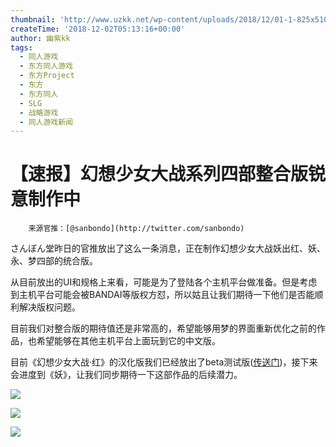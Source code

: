 ```yaml
---
thumbnail: 'http://www.uzkk.net/wp-content/uploads/2018/12/01-1-825x510.png'
createTime: '2018-12-02T05:13:16+00:00'
author: 幽紫kk
tags:
  - 同人游戏
  - 东方同人游戏
  - 东方Project
  - 东方
  - 东方同人
  - SLG
  - 战略游戏
  - 同人游戏新闻
---
```


# 【速报】幻想少女大战系列四部整合版锐意制作中

		来源官推：[@sanbondo](http://twitter.com/sanbondo)

さんぼん堂昨日的官推放出了这么一条消息，正在制作幻想少女大战妖出红、妖、永、梦四部的统合版。

从目前放出的UI和规格上来看，可能是为了登陆各个主机平台做准备。但是考虑到主机平台可能会被BANDAI等版权方怼，所以姑且让我们期待一下他们是否能顺利解决版权问题。

目前我们对整合版的期待值还是非常高的，希望能够用梦的界面重新优化之前的作品，也希望能够在其他主机平台上面玩到它的中文版。

目前《幻想少女大战·红》的汉化版我们已经放出了beta测试版([传送门](http://www.uzkk.net/?p=4276))，接下来会进度到《妖》，让我们同步期待一下这部作品的后续潜力。

![](http://www.uzkk.net/wp-content/uploads/2018/12/02.png)

![](http://www.uzkk.net/wp-content/uploads/2018/12/03.png)

![](http://www.uzkk.net/wp-content/uploads/2018/12/04.png)
